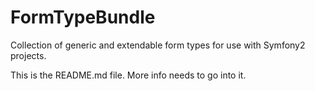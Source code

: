 FormTypeBundle
==============

Collection of generic and extendable form types for use with Symfony2 projects.

This is the README.md file. More info needs to go into it.
